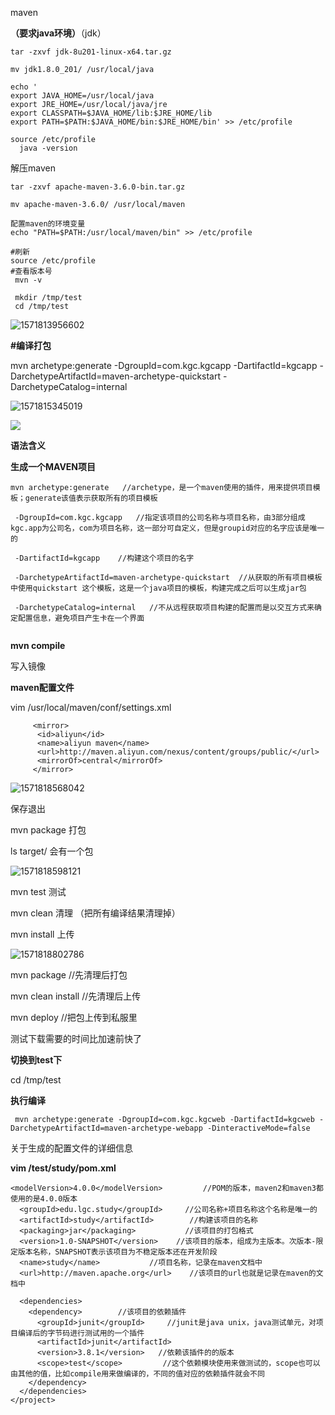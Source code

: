 maven

**（要求java环境）**（jdk）

```
tar -zxvf jdk-8u201-linux-x64.tar.gz 

mv jdk1.8.0_201/ /usr/local/java

echo '
export JAVA_HOME=/usr/local/java
export JRE_HOME=/usr/local/java/jre
export CLASSPATH=$JAVA_HOME/lib:$JRE_HOME/lib
export PATH=$PATH:$JAVA_HOME/bin:$JRE_HOME/bin' >> /etc/profile

source /etc/profile
  java -version
```

解压maven

```
tar -zxvf apache-maven-3.6.0-bin.tar.gz 

mv apache-maven-3.6.0/ /usr/local/maven

配置maven的环境变量
echo "PATH=$PATH:/usr/local/maven/bin" >> /etc/profile

#刷新
source /etc/profile
#查看版本号
 mvn -v 
 
 mkdir /tmp/test
 cd /tmp/test

```

![1571813956602](C:\Users\HUAWEI\AppData\Roaming\Typora\typora-user-images\1571813956602.png)

**#编译打包**

mvn archetype:generate -DgroupId=com.kgc.kgcapp -DartifactId=kgcapp  -DarchetypeArtifactId=maven-archetype-quickstart -DarchetypeCatalog=internal

![1571815345019](C:\Users\HUAWEI\AppData\Roaming\Typora\typora-user-images\1571815345019.png)

![](C:\Users\HUAWEI\AppData\Roaming\Typora\typora-user-images\1571814823906.png)



**语法含义**

**生成一个MAVEN项目**

```
mvn archetype:generate   //archetype，是一个maven使用的插件，用来提供项目模板；generate该值表示获取所有的项目模板

 -DgroupId=com.kgc.kgcapp   //指定该项目的公司名称与项目名称，由3部分组成kgc.app为公司名，com为项目名称，这一部分可自定义，但是groupid对应的名字应该是唯一的

 -DartifactId=kgcapp    //构建这个项目的名字

 -DarchetypeArtifactId=maven-archetype-quickstart  //从获取的所有项目模板中使用quickstart 这个模板，这是一个java项目的模板，构建完成之后可以生成jar包

 -DarchetypeCatalog=internal   //不从远程获取项目构建的配置而是以交互方式来确定配置信息，避免项目产生卡在一个界面


```



**mvn compile**





写入镜像

**maven配置文件**

vim /usr/local/maven/conf/settings.xml 

```
     <mirror>
      <id>aliyun</id>
      <name>aliyun maven</name>
      <url>http://maven.aliyun.com/nexus/content/groups/public/</url>
      <mirrorOf>central</mirrorOf>
     </mirror>
```

![1571818568042](C:\Users\HUAWEI\AppData\Roaming\Typora\typora-user-images\1571818568042.png)

保存退出

mvn package		打包

ls target/ 			会有一个包

![1571818598121](C:\Users\HUAWEI\AppData\Roaming\Typora\typora-user-images\1571818598121.png)

mvn test    测试

mvn clean   清理 （把所有编译结果清理掉）

mvn install 	上传

![1571818802786](C:\Users\HUAWEI\AppData\Roaming\Typora\typora-user-images\1571818802786.png)

mvn package				//先清理后打包

mvn  clean install 		//先清理后上传

mvn deploy		 		//把包上传到私服里



测试下载需要的时间比加速前快了

**切换到test下**

cd /tmp/test

**执行编译**

```
 mvn archetype:generate -DgroupId=com.kgc.kgcweb -DartifactId=kgcweb -DarchetypeArtifactId=maven-archetype-webapp -DinteractiveMode=false 
```













































关于生成的配置文件的详细信息

**vim /test/study/pom.xml**

```
<modelVersion>4.0.0</modelVersion>         //POM的版本，maven2和maven3都使用的是4.0.0版本
  <groupId>edu.lgc.study</groupId>     //公司名称+项目名称这个名称是唯一的
  <artifactId>study</artifactId>        //构建该项目的名称
  <packaging>jar</packaging>           //该项目的打包格式
  <version>1.0-SNAPSHOT</version>    //该项目的版本，组成为主版本。次版本-限定版本名称，SNAPSHOT表示该项目为不稳定版本还在开发阶段
  <name>study</name>           //项目名称，记录在maven文档中
  <url>http://maven.apache.org</url>    //该项目的url也就是记录在maven的文档中

  <dependencies>          
    <dependency>        //该项目的依赖插件
      <groupId>junit</groupId>     //junit是java unix，java测试单元，对项目编译后的字节码进行测试用的一个插件
      <artifactId>junit</artifactId>
      <version>3.8.1</version>   //依赖该插件的的版本
      <scope>test</scope>         //这个依赖模块使用来做测试的，scope也可以由其他的值，比如compile用来做编译的，不同的值对应的依赖插件就会不同
    </dependency>
  </dependencies>
</project>
```













